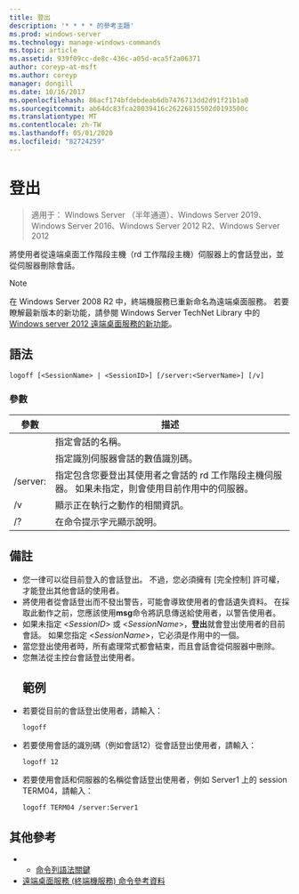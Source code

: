 ```yaml
---
title: 登出
description: '* * * * 的參考主題'
ms.prod: windows-server
ms.technology: manage-windows-commands
ms.topic: article
ms.assetid: 939f09cc-de8c-436c-a05d-aca5f2a06371
author: coreyp-at-msft
ms.author: coreyp
manager: dongill
ms.date: 10/16/2017
ms.openlocfilehash: 86acf174bfdebdeab6db7476713dd2d91f21b1a0
ms.sourcegitcommit: ab64dc83fca28039416c26226815502d0193500c
ms.translationtype: MT
ms.contentlocale: zh-TW
ms.lasthandoff: 05/01/2020
ms.locfileid: "82724259"
---
```

# <a name="logoff"></a>登出

> 適用于： Windows Server （半年通道）、Windows Server 2019、Windows Server 2016、Windows Server 2012 R2、Windows Server 2012

將使用者從遠端桌面工作階段主機（rd 工作階段主機）伺服器上的會話登出，並從伺服器刪除會話。


> [!NOTE]
> 在 Windows Server 2008 R2 中，終端機服務已重新命名為遠端桌面服務。 若要瞭解最新版本的新功能，請參閱 Windows Server TechNet Library 中的[Windows server 2012 遠端桌面服務的新功能](https://technet.microsoft.com/library/hh831527)。

## <a name="syntax"></a>語法
```
logoff [<SessionName> | <SessionID>] [/server:<ServerName>] [/v]
```
### <a name="parameters"></a>參數

|      參數       |                                                                             描述                                                                              |
|----------------------|----------------------------------------------------------------------------------------------------------------------------------------------------------------------|
|    <SessionName>     |                                                                  指定會話的名稱。                                                                  |
|     <SessionID>      |                                                 指定識別伺服器會話的數值識別碼。                                                 |
| /server:<ServerName> | 指定包含您要登出其使用者之會話的 rd 工作階段主機伺服器。 如果未指定，則會使用目前作用中的伺服器。 |
|          /v          |                                                       顯示正在執行之動作的相關資訊。                                                        |
|          /?          |                                                                 在命令提示字元顯示說明。                                                                 |

## <a name="remarks"></a>備註
- 您一律可以從目前登入的會話登出。 不過，您必須擁有 [完全控制] 許可權，才能登出其他會話的使用者。
- 將使用者從會話登出而不發出警告，可能會導致使用者的會話遺失資料。 在採取此動作之前，您應該使用**msg**命令將訊息傳送給使用者，以警告使用者。
- 如果未指定 <*SessionID*> 或 <*SessionName*>，**登出**就會登出使用者的目前會話。 如果您指定 <*SessionName*>，它必須是作用中的一個。
- 當您登出使用者時，所有處理常式都會結束，而且會話會從伺服器中刪除。
- 您無法從主控台會話登出使用者。
  ## <a name="examples"></a>範例
- 若要從目前的會話登出使用者，請輸入：
  ```
  logoff
  ```
- 若要使用會話的識別碼（例如會話12）從會話登出使用者，請輸入：
  ```
  logoff 12
  ```
- 若要使用會話和伺服器的名稱從會話登出使用者，例如 Server1 上的 session TERM04，請輸入：
  ```
  logoff TERM04 /server:Server1
  ```

## <a name="additional-references"></a>其他參考
-   - [命令列語法關鍵](command-line-syntax-key.md)
-   [遠端桌面服務 (終端機服務) 命令參考資料](remote-desktop-services-terminal-services-command-reference.md)
